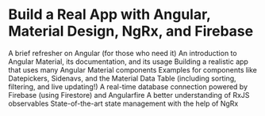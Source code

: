 # Build a Real App with Angular, Material Design, NgRx, and Firebase


A brief refresher on Angular (for those who need it)
An introduction to Angular Material, its documentation, and its usage
Building a realistic app that uses many Angular Material components
Examples for components like Datepickers, Sidenavs, and the Material Data Table (including sorting, filtering, and live updating!)
A real-time database connection powered by Firebase (using Firestore) and Angularfire
A better understanding of RxJS observables
State-of-the-art state management with the help of NgRx
